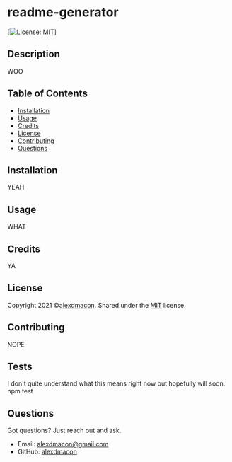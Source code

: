 # readme-generator

[![License: MIT](https://img.shields.io/badge/License-MIT-yellow.svg)]

## Description

WOO

## Table of Contents

- [Installation](#installation)
- [Usage](#usage)
- [Credits](#credits)
- [License](#license)
- [Contributing](#Contributing)
- [Questions](#Questions)

## Installation

YEAH

## Usage

WHAT

## Credits

YA

## License

Copyright 2021 ©[alexdmacon](https://github.com/alexdmacon). Shared under the [MIT](https://opensource.org/licenses/MIT) license.

## Contributing

NOPE

## Tests

I don't quite understand what this means right now but hopefully will soon.
npm test


## Questions

Got questions? Just reach out and ask.

- Email: alexdmacon@gmail.com
- GitHub: [alexdmacon](https://github.com/alexdmacon)
